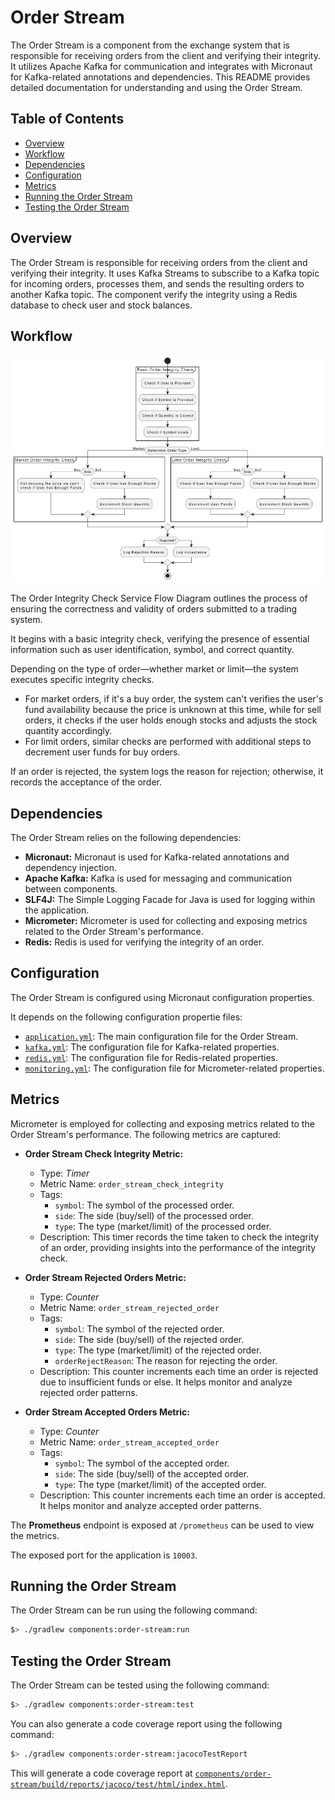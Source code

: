 # Order Stream

The Order Stream is a component from the exchange system that is responsible for receiving orders from the client and verifying their integrity. It utilizes Apache Kafka for communication and integrates with Micronaut for Kafka-related annotations and dependencies. This README provides detailed documentation for understanding and using the Order Stream.

## Table of Contents

- [Overview](#overview)
- [Workflow](#workflow)
- [Dependencies](#dependencies)
- [Configuration](#configuration)
- [Metrics](#metrics)
- [Running the Order Stream](#running-the-order-stream)
- [Testing the Order Stream](#testing-the-order-stream)

## Overview

The Order Stream is responsible for receiving orders from the client and verifying their integrity. It uses Kafka Streams to subscribe to a Kafka topic for incoming orders, processes them, and sends the resulting orders to another Kafka topic. The component verify the integrity using a Redis database to check user and stock balances.

## Workflow

![alt text](/docs/imgs/order-stream.png)

The Order Integrity Check Service Flow Diagram outlines the process of ensuring the correctness and validity of orders submitted to a trading system. 

It begins with a basic integrity check, verifying the presence of essential information such as user identification, symbol, and correct quantity. 

Depending on the type of order—whether market or limit—the system executes specific integrity checks. 
- For market orders, if it's a buy order, the system can't verifies the user's fund availability because the price is unknown at this time, while for sell orders, it checks if the user holds enough stocks and adjusts the stock quantity accordingly. 
- For limit orders, similar checks are performed with additional steps to decrement user funds for buy orders. 

If an order is rejected, the system logs the reason for rejection; otherwise, it records the acceptance of the order. 

## Dependencies

The Order Stream relies on the following dependencies:

- **Micronaut:** Micronaut is used for Kafka-related annotations and dependency injection.
- **Apache Kafka:** Kafka is used for messaging and communication between components.
- **SLF4J:** The Simple Logging Facade for Java is used for logging within the application.
- **Micrometer:** Micrometer is used for collecting and exposing metrics related to the Order Stream's performance.
- **Redis:** Redis is used for verifying the integrity of an order.

## Configuration

The Order Stream is configured using Micronaut configuration properties.

It depends on the following configuration propertie files:
- [`application.yml`](src/main/resources/application.yml): The main configuration file for the Order Stream.
- [`kafka.yml`](/config/common/kafka.yml): The configuration file for Kafka-related properties.
- [`redis.yml`](/config/common/redis.yml): The configuration file for Redis-related properties.
- [`monitoring.yml`](/config/common/monitoring.yml): The configuration file for Micrometer-related properties.

## Metrics

Micrometer is employed for collecting and exposing metrics related to the Order Stream's performance. The following metrics are captured:

- **Order Stream Check Integrity Metric:**
  - Type: _Timer_
  - Metric Name: `order_stream_check_integrity`
  - Tags:
    - `symbol`: The symbol of the processed order.
    - `side`: The side (buy/sell) of the processed order.
    - `type`: The type (market/limit) of the processed order.
  - Description: This timer records the time taken to check the integrity of an order, providing insights into the performance of the integrity check.

- **Order Stream Rejected Orders Metric:**
  - Type: _Counter_
  - Metric Name: `order_stream_rejected_order`
  - Tags:
    - `symbol`: The symbol of the rejected order.
    - `side`: The side (buy/sell) of the rejected order.
    - `type`: The type (market/limit) of the rejected order.
    - `orderRejectReason`: The reason for rejecting the order.
  - Description: This counter increments each time an order is rejected due to insufficient funds or else. It helps monitor and analyze rejected order patterns.

- **Order Stream Accepted Orders Metric:**
  - Type: _Counter_
  - Metric Name: `order_stream_accepted_order`
  - Tags:
    - `symbol`: The symbol of the accepted order.
    - `side`: The side (buy/sell) of the accepted order.
    - `type`: The type (market/limit) of the accepted order.
  - Description: This counter increments each time an order is accepted. It helps monitor and analyze accepted order patterns.

The **Prometheus** endpoint is exposed at `/prometheus` can be used to view the metrics.

The exposed port for the application is `10003`.

## Running the Order Stream

The Order Stream can be run using the following command:

```bash
$> ./gradlew components:order-stream:run
```

## Testing the Order Stream

The Order Stream can be tested using the following command:

```bash
$> ./gradlew components:order-stream:test
```

You can also generate a code coverage report using the following command:

```bash
$> ./gradlew components:order-stream:jacocoTestReport
```

This will generate a code coverage report at [`components/order-stream/build/reports/jacoco/test/html/index.html`](/components/order-stream/build/reports/jacoco/test/html/index.html).
